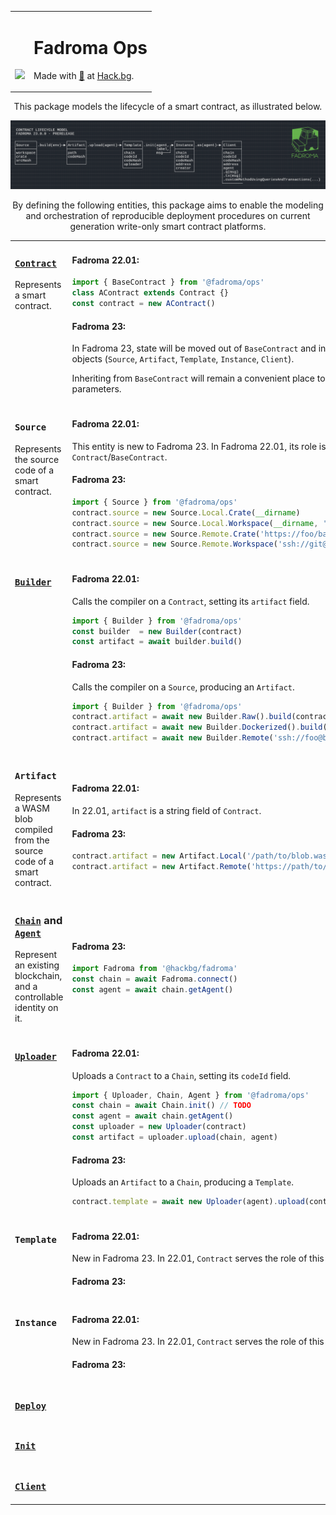 <div align="center">
<table><tr><td valign="middle" style="vertical-align:bottom">

[<img src="https://github.com/hackbg/fadroma/raw/22.01/doc/logo.svg" width="300">](https://fadroma.tech)

</td><td valign="center">

# Fadroma Ops
Made with [💚](mailto:hello@hack.bg) at [Hack.bg](https://hack.bg).

</td></tr></table>

This package models the lifecycle of a smart contract,
as illustrated below.

![](./.pix/Figure_1.png)

By defining the following entities, this package aims to enable
the modeling and orchestration of reproducible deployment procedures
on current generation write-only smart contract platforms.

<table>
<tr><td width="50%" valign="top">

### [**`Contract`**](./Contract.ts)

Represents a smart contract.

</td><td width="50%">

#### Fadroma 22.01:
```typescript
import { BaseContract } from '@fadroma/ops'
class AContract extends Contract {}
const contract = new AContract()
```
#### Fadroma 23:
In Fadroma 23, state will be moved out of `BaseContract`
and into individual, smaller domain objects
(`Source`, `Artifact`, `Template`, `Instance`, `Client`).

Inheriting from `BaseContract` will remain a convenient place
to define baseline contract parameters.

</td></tr>


<tr><td width="50%" valign="top">

### **`Source`**

Represents the source code of a smart contract.

</td><td width="50%">

#### Fadroma 22.01:
This entity is new to Fadroma 23.
In Fadroma 22.01, its role is served by `Contract`/`BaseContract`.
#### Fadroma 23:
```typescript
import { Source } from '@fadroma/ops'
contract.source = new Source.Local.Crate(__dirname)
contract.source = new Source.Local.Workspace(__dirname, 'a-contract')
contract.source = new Source.Remote.Crate('https://foo/bar.git')
contract.source = new Source.Remote.Workspace('ssh://git@foo/bar.git', 'a-contract')
```

</td></tr>


<tr><td width="50%" valign="top">

### [**`Builder`**](./Build.ts)

</td><td width="50%">

#### Fadroma 22.01:
Calls the compiler on a `Contract`, setting its `artifact` field.
```typescript
import { Builder } from '@fadroma/ops'
const builder  = new Builder(contract)
const artifact = await builder.build()
```
#### Fadroma 23:
Calls the compiler on a `Source`, producing an `Artifact`.
```typescript
import { Builder } from '@fadroma/ops'
contract.artifact = await new Builder.Raw().build(contract.source)
contract.artifact = await new Builder.Dockerized().build(contract.source)
contract.artifact = await new Builder.Remote('ssh://foo@bar').build(contract.source)
```

</td></tr>


<tr><td width="50%" valign="top">

### **`Artifact`**

Represents a WASM blob compiled from
the source code of a smart contract.

</td><td width="50%">

#### Fadroma 22.01:
In 22.01, `artifact` is a string field of `Contract`.
#### Fadroma 23:
```typescript
contract.artifact = new Artifact.Local('/path/to/blob.wasm', checksum)
contract.artifact = new Artifact.Remote('https://path/to/blob.wasm', checksum)
```

</td></tr>

<tr><td width="50%" valign="top">

### [**`Chain`**](./Chain.ts) and [**`Agent`**](./Agent.ts)

Represent an existing blockchain,
and a controllable identity on it.

</td><td width="50%">

#### Fadroma 23:
```typescript
import Fadroma from '@hackbg/fadroma'
const chain = await Fadroma.connect()
const agent = await chain.getAgent()
```

</td></tr>


<tr><td width="50%" valign="top">

### [**`Uploader`**](./Upload.ts)

</td><td width="50%">

#### Fadroma 22.01:
Uploads a `Contract` to a `Chain`,
setting its `codeId` field.
```typescript
import { Uploader, Chain, Agent } from '@fadroma/ops'
const chain = await Chain.init() // TODO
const agent = await chain.getAgent()
const uploader = new Uploader(contract)
const artifact = uploader.upload(chain, agent)
```
#### Fadroma 23:
Uploads an `Artifact` to a `Chain`, producing a `Template`.
```typescript
contract.template = await new Uploader(agent).upload(contract.artifact)
```

</td></tr>


<tr><td width="50%" valign="top">

### **`Template`**

</td><td width="50%">

#### Fadroma 22.01:
New in Fadroma 23. In 22.01, `Contract` serves the role of this class.
#### Fadroma 23:

</td></tr>


<tr><td width="50%" valign="top">

### **`Instance`**

</td><td width="50%">

#### Fadroma 22.01:
New in Fadroma 23. In 22.01, `Contract` serves the role of this class.
#### Fadroma 23:

</td></tr>


<tr><td width="50%" valign="top">

### [**`Deploy`**](./Deploy.ts)

</td><td width="50%">

</td></tr>


<tr><td width="50%" valign="top">

### [**`Init`**](./Init.ts)

</td><td width="50%">

</td></tr>


<tr><td width="50%" valign="top">

### [**`Client`**](./Client.ts)

</td><td width="50%">

</td></tr>

</table>

</div>
